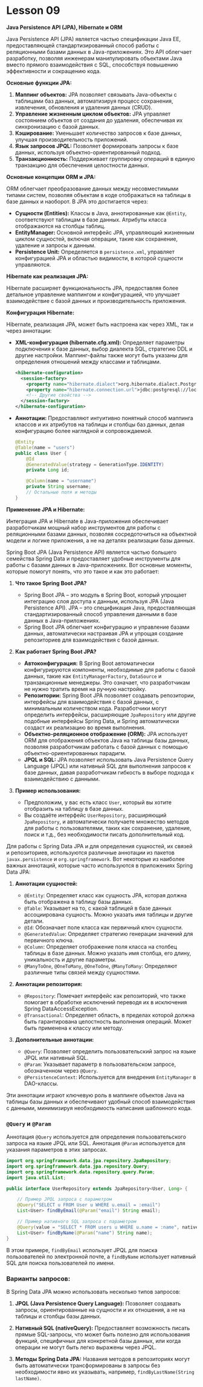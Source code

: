 # Lesson 09



**Java Persistence API (JPA), Hibernate и ORM**

Java Persistence API (JPA) является частью спецификации Java EE, предоставляющей стандартизированный способ работы с реляционными базами данных в Java-приложениях. Это API облегчает разработку, позволяя инженерам манипулировать объектами Java вместо прямого взаимодействия с SQL, способствуя повышению эффективности и сокращению кода.

**Основные функции JPA:**

1. **Маппинг объектов:** JPA позволяет связывать Java-объекты с таблицами баз данных, автоматизируя процесс сохранения, извлечения, обновления и удаления данных (CRUD).
2. **Управление жизненным циклом объектов:** JPA управляет состоянием объектов от создания до удаления, обеспечивая их синхронизацию с базой данных.
3. **Кэширование:** Уменьшает количество запросов к базе данных, улучшая производительность приложений.
4. **Язык запросов JPQL:** Позволяет формировать запросы к базе данных, используя объектно-ориентированный подход.
5. **Транзакционность:** Поддерживает группировку операций в единую транзакцию для обеспечения целостности данных.


**Основные концепции ORM и JPA:**

ORM облегчает преобразование данных между несовместимыми типами систем, позволяя объектам в коде отображаться на таблицы в базе данных и наоборот. В JPA это достигается через:

- **Сущности (Entities):** Классы в Java, аннотированные как `@Entity`, соответствуют таблицам в базе данных. Атрибуты класса отображаются на столбцы таблиц.
- **EntityManager:** Основной интерфейс JPA, управляющий жизненным циклом сущностей, включая операции, такие как сохранение, удаление и запросы к данным.
- **Persistence Unit:** Определяется в `persistence.xml`, управляет конфигурацией JPA и областью видимости, в которой сущности управляются.

**Hibernate как реализация JPA:**

Hibernate расширяет функциональность JPA, предоставляя более детальное управление маппингом и конфигурацией, что улучшает взаимодействие с базой данных и производительность приложения.

**Конфигурация Hibernate:**

Hibernate, реализация JPA, может быть настроена как через XML, так и через аннотации:

- **XML-конфигурация (hibernate.cfg.xml):** Определяет параметры подключения к базе данных, выбор диалекта SQL, стратегию DDL и другие настройки. Маппинг-файлы также могут быть указаны для определения отношений между классами и таблицами.

  ```xml
  <hibernate-configuration>
    <session-factory>
      <property name="hibernate.dialect">org.hibernate.dialect.PostgreSQLDialect</property>
      <property name="hibernate.connection.url">jdbc:postgresql://localhost/mydatabase</property>
      <!-- Другие свойства -->
    </session-factory>
  </hibernate-configuration>
  ```

- **Аннотации:** Предоставляют интуитивно понятный способ маппинга классов и их атрибутов на таблицы и столбцы баз данных, делая конфигурацию более наглядной и сопровождаемой.

  ```java
  @Entity
  @Table(name = "users")
  public class User {
      @Id
      @GeneratedValue(strategy = GenerationType.IDENTITY)
      private Long id;

      @Column(name = "username")
      private String username;
      // Остальные поля и методы
  }
  ```

**Применение JPA и Hibernate:**

Интеграция JPA и Hibernate в Java-приложения обеспечивает разработчикам мощный набор инструментов для работы с реляционными базами данных, позволяя сосредоточиться на объектной модели и логике приложения, а не на деталях реализации базы данных.


Spring Boot JPA (Java Persistence API) является частью большего семейства Spring Data и предоставляет удобные инструменты для работы с базами данных в Java-приложениях. Вот основные моменты, которые помогут понять, что это такое и как это работает:

1. **Что такое Spring Boot JPA?**
    - Spring Boot JPA – это модуль в Spring Boot, который упрощает интеграцию слоя доступа к данным, используя JPA (Java Persistence API). JPA – это спецификация Java, предоставляющая стандартизированный способ управления данными в базе данных в Java-приложениях.
    - Spring Boot JPA облегчает конфигурацию и управление базами данных, автоматически настраивая JPA и упрощая создание репозиториев для взаимодействия с базой данных.

2. **Как работает Spring Boot JPA?**
    - **Автоконфигурация:** В Spring Boot автоматически конфигурируются компоненты, необходимые для работы с базой данных, такие как `EntityManagerFactory`, `DataSource` и транзакционные менеджеры. Это означает, что разработчикам не нужно тратить время на ручную настройку.
    - **Репозитории:** Spring Boot JPA позволяет создавать репозитории, интерфейсы для взаимодействия с базой данных, с минимальным количеством кода. Разработчики могут определить интерфейсы, расширяющие `JpaRepository` или другие подобные интерфейсы Spring Data, и Spring автоматически создаст их реализацию во время выполнения.
    - **Объектно-реляционное отображение (ORM):** JPA использует ORM для отображения объектов Java на таблицы базы данных, позволяя разработчикам работать с базой данных с помощью объектно-ориентированных парадигм.
    - **JPQL и SQL:** JPA позволяет использовать Java Persistence Query Language (JPQL) или нативный SQL для выполнения запросов к базе данных, давая разработчикам гибкость в выборе подхода к взаимодействию с данными.

3. **Пример использования:**
    - Предположим, у вас есть класс `User`, который вы хотите отобразить на таблицу в базе данных.
    - Вы создаёте интерфейс `UserRepository`, расширяющий `JpaRepository`, и автоматически получаете множество методов для работы с пользователями, таких как сохранение, удаление, поиск и т.д., без необходимости писать дополнительный код.

Для работы с Spring Data JPA и для определения сущностей, их связей и репозиториев, используются различные аннотации из пакетов `javax.persistence` и `org.springframework`. Вот некоторые из наиболее важных аннотаций, которые часто используются в приложениях Spring Data JPA:

1. **Аннотации сущностей:**
    - `@Entity`: Определяет класс как сущность JPA, которая должна быть отображена в таблицу базы данных.
    - `@Table`: Указывает на то, с какой таблицей в базе данных ассоциирована сущность. Можно указать имя таблицы и другие детали.
    - `@Id`: Обозначает поле класса как первичный ключ сущности.
    - `@GeneratedValue`: Определяет стратегию генерации значений для первичного ключа.
    - `@Column`: Определяет отображение поля класса на столбец таблицы в базе данных. Можно указать имя столбца, его длину, уникальность и другие параметры.
    - `@ManyToOne`, `@OneToMany`, `@OneToOne`, `@ManyToMany`: Определяют различные типы связей между сущностями.

2. **Аннотации репозитория:**
    - `@Repository`: Помечает интерфейс как репозиторий, что также помогает в обработке исключений переводя их в исключения Spring DataAccessException.
    - `@Transactional`: Определяет область, в пределах которой должна быть гарантирована целостность выполнения операций. Может быть применена к классу или методу.

3. **Дополнительные аннотации:**
    - `@Query`: Позволяет определить пользовательский запрос на языке JPQL или нативный SQL.
    - `@Param`: Указывает параметр в пользовательском запросе, обозначенном через `@Query`.
    - `@PersistenceContext`: Используется для внедрения `EntityManager` в DAO-классы.

Эти аннотации играют ключевую роль в маппинге объектов Java на таблицы базы данных и обеспечивают удобный способ взаимодействия с данными, минимизируя необходимость написания шаблонного кода.


### `@Query` и `@Param`

Аннотация `@Query` используется для определения пользовательского запроса на языке JPQL или SQL. Аннотация `@Param` используется для указания параметров в этих запросах.

```java
import org.springframework.data.jpa.repository.JpaRepository;
import org.springframework.data.jpa.repository.Query;
import org.springframework.data.repository.query.Param;
import java.util.List;

public interface UserRepository extends JpaRepository<User, Long> {

    // Пример JPQL запроса с параметром
    @Query("SELECT u FROM User u WHERE u.email = :email")
    List<User> findByEmail(@Param("email") String email);

    // Пример нативного SQL запроса с параметром
    @Query(value = "SELECT * FROM users u WHERE u.name = :name", nativeQuery = true)
    List<User> findByName(@Param("name") String name);
}
```

В этом примере, `findByEmail` использует JPQL для поиска пользователей по электронной почте, а `findByName` использует нативный SQL для поиска пользователей по имени.

### Варианты запросов:

В Spring Data JPA можно использовать несколько типов запросов:

1. **JPQL (Java Persistence Query Language):** Позволяет создавать запросы, ориентированные на сущности и их отношения, а не на таблицы и столбцы базы данных.

2. **Нативный SQL (nativeQuery):** Предоставляет возможность писать прямые SQL-запросы, что может быть полезно для использования функций, специфичных для конкретной базы данных, или когда операции не могут быть легко выражены через JPQL.

3. **Методы Spring Data JPA:** Названия методов в репозиториях могут быть автоматически трансформированы в запросы без необходимости явно их указывать, например, `findByLastName(String lastName)`.



